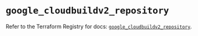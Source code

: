 # `google_cloudbuildv2_repository`

Refer to the Terraform Registry for docs: [`google_cloudbuildv2_repository`](https://registry.terraform.io/providers/hashicorp/google-beta/6.9.0/docs/resources/google_cloudbuildv2_repository).
